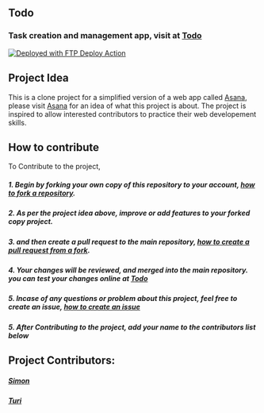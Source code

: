 ## Todo
### Task creation and management app, visit at [Todo](http://todo.saharani.com)

[<img alt="Deployed with FTP Deploy Action" src="https://img.shields.io/badge/Deployed With-FTP DEPLOY ACTION-%3CCOLOR%3E?style=for-the-badge&color=0077b6">](https://github.com/SamKirkland/FTP-Deploy-Action)

## Project Idea
This is a  clone project for a simplified version of a web app called [Asana](https://app.asana.com/), please visit  [Asana](https://app.asana.com/) for an idea of what this project is about. The project is inspired to allow interested contributors to practice their web developement skills.
## How to contribute
To Contribute to the project,
##### 1. Begin by forking your own copy of this repository to your account, [how to fork a repository](https://docs.github.com/en/github/getting-started-with-github/fork-a-repo).
##### 2. As per the project idea above, improve or add features to your forked copy project.
##### 3. and then create a pull request to the main repository, [how to create a pull request from a fork](https://docs.github.com/en/github/collaborating-with-issues-and-pull-requests/creating-a-pull-request-from-a-fork).
##### 4. Your changes will be reviewed, and merged into the main repository. you can test your changes online at [Todo](http://todo.saharani.com)
##### 5. Incase of any questions or problem about this project, feel free to create an issue, [how to create an issue](https://docs.github.com/en/github/managing-your-work-on-github/creating-an-issue)
##### 5. After Contributing to the project, add your name to the contributors list below

## Project Contributors:
##### [Simon](https://github.com/SimonAndro)
##### [Turi](https://github.com/turinaf)